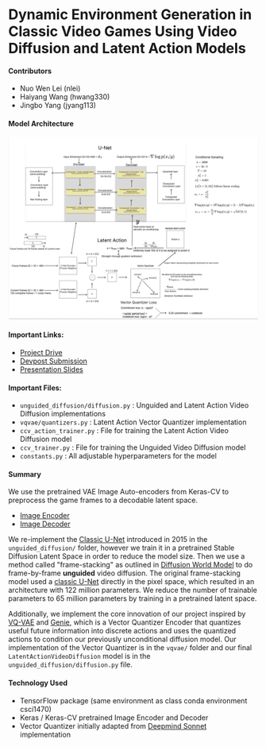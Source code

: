 # Dynamic Environment Generation in Classic Video Games Using Video Diffusion and Latent Action Models

#### Contributors

- Nuo Wen Lei (nlei)
- Haiyang Wang (hwang330)
- Jingbo Yang (jyang113)

#### Model Architecture

![Model Architecture](./architecture.jpg)

#### Important Links:

- [Project Drive](https://drive.google.com/drive/u/1/folders/10sVDeDwl1yXm8iJd95UBQhUD-DNItSTW)
- [Devpost Submission](https://devpost.com/software/dynamic-environment-generation-in-classic-video-games)
- [Presentation Slides](https://docs.google.com/presentation/d/1hOJnl-PbjXrF3eY9vKQ5zDR99oZB2fGN-K3jKSVAEoA/edit#slide=id.p)

#### Important Files:

- `unguided_diffusion/diffusion.py` : Unguided and Latent Action Video Diffusion implementations
- `vqvae/quantizers.py` : Latent Action Vector Quantizer implementation
- `ccv_action_trainer.py` : File for training the Latent Action Video Diffusion model
- `ccv_trainer.py` : File for training the Unguided Video Diffusion model
- `constants.py` : All adjustable hyperparameters for the model

#### Summary

We use the pretrained VAE Image Auto-encoders from Keras-CV to preprocess the game frames to a decodable latent space.

- [Image Encoder](https://github.com/keras-team/keras-cv/blob/master/keras_cv/src/models/stable_diffusion/image_encoder.py)
- [Image Decoder](https://github.com/keras-team/keras-cv/blob/master/keras_cv/src/models/stable_diffusion/decoder.py)

We re-implement the [Classic U-Net](https://arxiv.org/abs/1505.04597) introduced in 2015 in the `unguided_diffusion/` folder, however we train it in a pretrained Stable Diffusion Latent Space in order to reduce the model size. Then we use a method called "frame-stacking" as outlined in [Diffusion World Model](https://openreview.net/pdf?id=bAXmvOLtjA) to do frame-by-frame **unguided** video diffusion. The original frame-stacking model used a [classic U-Net](https://arxiv.org/abs/1505.04597) directly in the pixel space, which resulted in an architecture with 122 million parameters. We reduce the number of trainable parameters to 65 million parameters by training in a pretrained latent space.

Additionally, we implement the core innovation of our project inspired by [VQ-VAE](https://arxiv.org/pdf/1711.00937) and [Genie](https://arxiv.org/pdf/2402.15391), which is a Vector Quantizer Encoder that quantizes useful future information into discrete actions and uses the quantized actions to condition our previously unconditional diffusion model. Our implementation of the Vector Quantizer is in the `vqvae/` folder and our final `LatentActionVideoDiffusion` model is in the `unguided_diffusion/diffusion.py` file.

#### Technology Used

- TensorFlow package (same environment as class conda environment csci1470)
- Keras / Keras-CV pretrained Image Encoder and Decoder
- Vector Quantizer initially adapted from [Deepmind Sonnet](https://github.com/google-deepmind/sonnet/blob/v1/sonnet/python/modules/nets/vqvae.py) implementation
